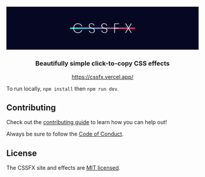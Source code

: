<p align="center">
  <img src="banner.png">
  <h3 align="center">Beautifully simple click-to-copy CSS effects</h3>
</p>
<p align="center">
  <a href="https://cssfx.vercel.app/">https://cssfx.vercel.app/</a>
</p>

To run locally, `npm install` then `npm run dev`.

## Contributing

Check out the [contributing guide](CONTRIBUTING.md) to learn how you can help out!

Always be sure to follow the [Code of Conduct](CODE_OF_CONDUCT.md).

## License

The CSSFX site and effects are [MIT licensed](LICENSE).
